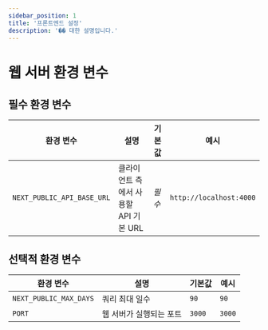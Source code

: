 ```yaml
---
sidebar_position: 1
title: '프론트엔드 설정'
description: '�� 대한 설명입니다.'
---
```


# 웹 서버 환경 변수

## 필수 환경 변수

| 환경 변수                  | 설명                                  | 기본값 | 예시                    |
| -------------------------- | ------------------------------------- | ------ | ----------------------- |
| `NEXT_PUBLIC_API_BASE_URL` | 클라이언트 측에서 사용할 API 기본 URL | _필수_ | `http://localhost:4000` |

## 선택적 환경 변수

| 환경 변수              | 설명                    | 기본값 | 예시   |
| ---------------------- | ----------------------- | ------ | ------ |
| `NEXT_PUBLIC_MAX_DAYS` | 쿼리 최대 일수          | `90`   | `90`   |
| `PORT`                 | 웹 서버가 실행되는 포트 | `3000` | `3000` |
